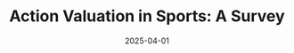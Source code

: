 ---
title: "Action Valuation in Sports: A Survey"
collection: publications
permalink: /publication/2025-04-Valuation
excerpt: "<strong>Abstract:</strong> Action Valuation (AV) has emerged as a key topic in Sports Analytics, offering valuable insights by assigning scores to individual actions based on their contribution to desired outcomes. Despite a few surveys addressing related concepts such as Player Valuation, there is no comprehensive review dedicated to an in-depth analysis of AV across different sports. In this survey, we introduce a taxonomy with nine dimensions related to the AV task, encompassing data, methodological approaches, evaluation techniques, and practical applications. Through this analysis, we aim to identify the essential characteristics of effective AV methods, highlight existing gaps in research, and propose future directions for advancing the field."
date: 2025-04-01
venue: 'CVPRW - CVSports'
paperurl: 'TBD'
codeurl: 'TBD'
pageurl: 'TBD'
citation: 'TBD'
---